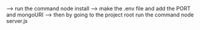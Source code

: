 --> run the command node install
--> make the .env file and add the PORT and mongoURI
--> then by going to the project root run the command node server.js
